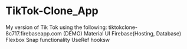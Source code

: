 # TikTok-Clone_App
My version of Tik Tok using the following:
tiktokclone-8c717.firebaseapp.com (DEMO)
Material UI
Firebase(Hosting, Database)
Flexbox
Snap functionality
UseRef hooksw
